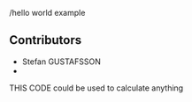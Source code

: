 
/hello world example

## Contributors 
- Stefan GUSTAFSSON
-
THIS CODE could be used to calculate anything

##
